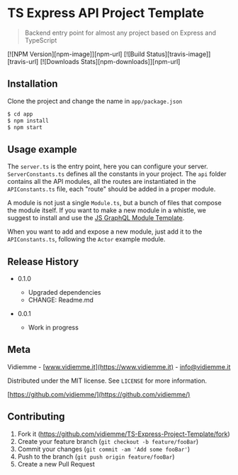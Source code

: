 # TS Express API Project Template

> Backend entry point for almost any project based on Express and TypeScript

[![NPM Version][npm-image]][npm-url]
[![Build Status][travis-image]][travis-url]
[![Downloads Stats][npm-downloads]][npm-url]

## Installation

Clone the project and change the name in `app/package.json`

```sh
$ cd app
$ npm install
$ npm start
```

## Usage example

The `server.ts` is the entry point, here you can configure your server.
`ServerConstants.ts` defines all the constants in your project.
The `api` folder contains all the API modules, all the routes are instantiated in the `APIConstants.ts` file, each "route" should be added in a proper module.

A module is not just a single `Module.ts`, but a bunch of files that compose the module itself. If you want to make a new module in a whistle, we suggest to install and use the [JS GraphQL Module Template](https://github.com/vidiemme/JS-GraphQL-Module-Template).

When you want to add and expose a new module, just add it to the `APIConstants.ts`, following the `Actor` example module.

## Release History

* 0.1.0
    * Upgraded dependencies
    * CHANGE: Readme.md

* 0.0.1
    * Work in progress

## Meta
Vidiemme - [www.vidiemme.it](https://www.vidiemme.it) - info@vidiemme.it

Distributed under the MIT license. See ``LICENSE`` for more information.

[https://github.com/vidiemme/](https://github.com/vidiemme/)

## Contributing

1. Fork it (<https://github.com/vidiemme/TS-Express-Project-Template/fork>)
2. Create your feature branch (`git checkout -b feature/fooBar`)
3. Commit your changes (`git commit -am 'Add some fooBar'`)
4. Push to the branch (`git push origin feature/fooBar`)
5. Create a new Pull Request
